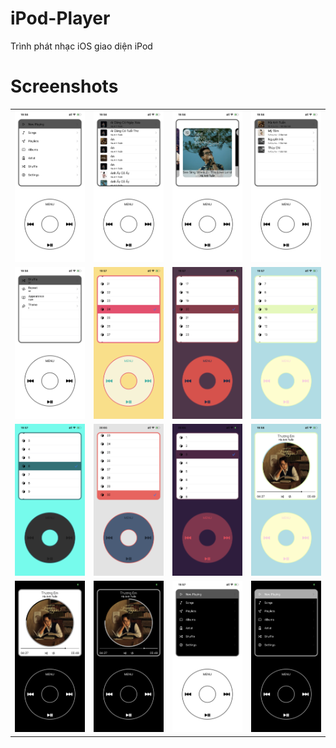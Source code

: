 # iPod-Player
Trình phát nhạc iOS giao diện iPod

# Screenshots

|                         |                         |                         |                         |
|        :---:            |          :---:          |        :---:            |          :---:          |
| ![](screenshots/1.PNG) | ![](screenshots/2.PNG) | ![](screenshots/3.PNG) | ![](screenshots/4.PNG) |
| ![](screenshots/5.PNG) | ![](screenshots/6.PNG) | ![](screenshots/7.PNG) | ![](screenshots/8.PNG) |
| ![](screenshots/9.PNG) | ![](screenshots/10.PNG) | ![](screenshots/11.PNG) | ![](screenshots/12.PNG) |
| ![](screenshots/13.PNG) | ![](screenshots/14.PNG) | ![](screenshots/15.PNG) | ![](screenshots/16.PNG) |